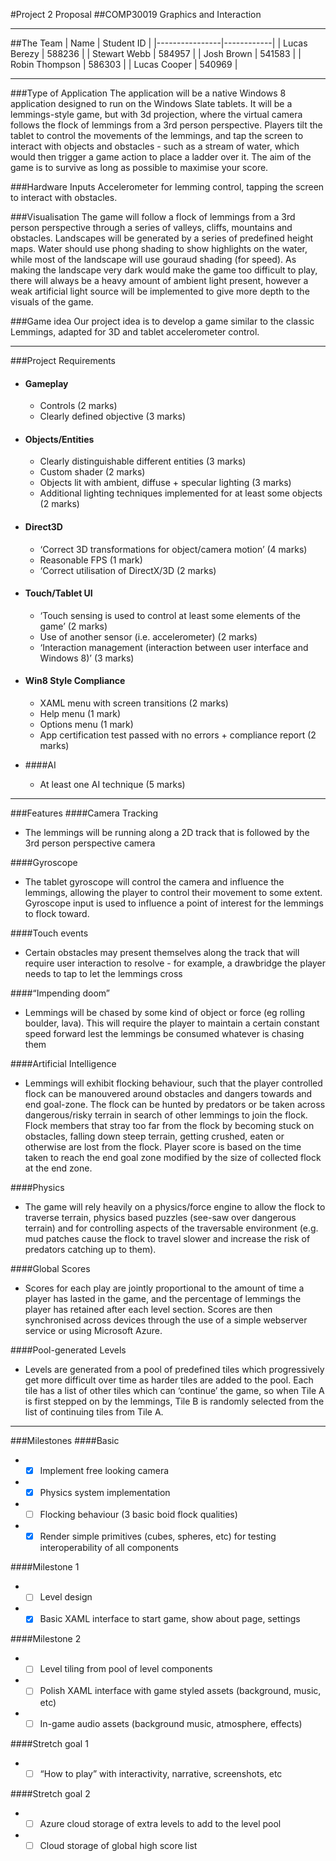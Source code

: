 #Project 2 Proposal
##COMP30019 Graphics and Interaction

---
##The Team
| Name           | Student ID |
|----------------|------------|
| Lucas Berezy   | 588236     |
| Stewart Webb   | 584957     |
| Josh Brown     | 541583     |
| Robin Thompson | 586303     |
| Lucas Cooper   | 540969     |

---
###Type of Application
The application will be a native Windows 8 application designed to run on the Windows Slate tablets. It will be a lemmings-style game, but with 3d projection, where the virtual camera follows the flock of lemmings from a 3rd person perspective. Players tilt the tablet to control the movements of the lemmings, and tap the screen to interact with objects and obstacles - such as a stream of water, which would then trigger a game action to place a ladder over it. The aim of the game is to survive as long as possible to maximise your score.

###Hardware Inputs
Accelerometer for lemming control, tapping the screen to interact with obstacles.

###Visualisation
The game will follow a flock of lemmings from a 3rd person perspective through a series of valleys, cliffs, mountains and obstacles. Landscapes will be generated by a series of predefined height maps. Water should use phong shading to show highlights on the water, while most of the landscape will use gouraud shading (for speed). As making the landscape very dark would make the game too difficult to play, there will always be a heavy amount of ambient light present, however a weak artificial light source will be implemented to give more depth to the visuals of the game.


###Game idea
Our project idea is to develop a game similar to the classic Lemmings, adapted for 3D and tablet accelerometer control.

---

###Project Requirements


* #### Gameplay
    * Controls (2 marks)
    * Clearly defined objective (3 marks)

* #### Objects/Entities
    * Clearly distinguishable different entities (3 marks)
    * Custom shader (2 marks)
    * Objects lit with ambient, diffuse + specular lighting (3 marks)
    * Additional lighting techniques implemented for at least some objects (2 marks)

* #### Direct3D
    * ‘Correct 3D transformations for object/camera motion’ (4 marks)
    * Reasonable FPS (1 mark)
    * ‘Correct utilisation of DirectX/3D (2 marks)

* #### Touch/Tablet UI
    * ‘Touch sensing is used to control at least some elements of the game’ (2 marks)
    * Use of another sensor (i.e. accelerometer) (2 marks)
    * ‘Interaction management (interaction between user interface and Windows 8)’ (3 marks)

* #### Win8 Style Compliance
    * XAML menu with screen transitions (2 marks)
    * Help menu (1 mark)
    * Options menu (1 mark)
    * App certification test passed with no errors + compliance report (2 marks)

* ####AI
    * At least one AI technique (5 marks)

---

###Features
####Camera Tracking
* The lemmings will be running along a 2D track that is followed by the 3rd person perspective camera

####Gyroscope
* The tablet gyroscope will control the camera and influence the lemmings, allowing the player to control their movement to some extent. Gyroscope input is used to influence a point of interest for the lemmings to flock toward.

####Touch events
* Certain obstacles may present themselves along the track that will require user interaction to resolve - for example, a drawbridge the player needs to tap to let the lemmings cross

####“Impending doom”
* Lemmings will be chased by some kind of object or force (eg rolling boulder, lava). This will require the player to maintain a certain constant speed forward lest the lemmings be consumed whatever is chasing them

####Artificial Intelligence
* Lemmings will exhibit flocking behaviour, such that the player controlled flock can be manouvered around obstacles and dangers towards and end goal-zone. The flock can be hunted by predators or be taken across dangerous/risky terrain in search of other lemmings to join the flock. Flock members that stray too far from the flock by becoming stuck on obstacles, falling down steep terrain, getting crushed, eaten or otherwise are lost from the flock. Player score is based on the time taken to reach the end goal zone modified by the size of collected flock at the end zone.

####Physics
* The game will rely heavily on a physics/force engine to allow the flock to traverse terrain, physics based puzzles (see-saw over dangerous terrain) and for controlling aspects of the traversable environment (e.g. mud patches cause the flock to travel slower and increase the risk of predators catching up to them).

####Global Scores
* Scores for each play are jointly proportional to the amount of time a player has lasted in the game, and the percentage of lemmings the player has retained after each level section. Scores are then synchronised across devices through the use of a simple webserver service or using Microsoft Azure.

####Pool-generated Levels
* Levels are generated from a pool of predefined tiles which progressively get more difficult over time as harder tiles are added to the pool. Each tile has a list of other tiles which can ‘continue’ the game, so when Tile A is first stepped on by the lemmings, Tile B is randomly selected from the list of continuing tiles from Tile A. 

---

###Milestones
####Basic
* - [x] Implement free looking camera
* - [x] Physics system implementation
* - [ ] Flocking behaviour (3 basic boid flock qualities)
* - [X] Render simple primitives (cubes, spheres, etc) for testing interoperability of all components

####Milestone 1
* - [ ] Level design
* - [X] Basic XAML interface to start game, show about page, settings

####Milestone 2
* - [ ] Level tiling from pool of level components
* - [ ] Polish XAML interface with game styled assets (background, music, etc)
* - [ ] In-game audio assets (background music, atmosphere, effects)

####Stretch goal 1
* - [ ] “How to play” with interactivity, narrative, screenshots, etc

####Stretch goal 2
* - [ ] Azure cloud storage of extra levels to add to the level pool
* - [ ] Cloud storage of global high score list
